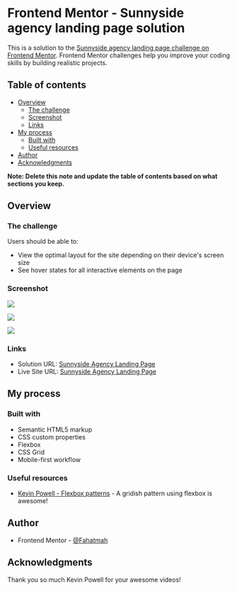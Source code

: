 # Frontend Mentor - Sunnyside agency landing page solution

This is a solution to the [Sunnyside agency landing page challenge on Frontend Mentor](https://www.frontendmentor.io/challenges/sunnyside-agency-landing-page-7yVs3B6ef). Frontend Mentor challenges help you improve your coding skills by building realistic projects.

## Table of contents

- [Overview](#overview)
  - [The challenge](#the-challenge)
  - [Screenshot](#screenshot)
  - [Links](#links)
- [My process](#my-process)
  - [Built with](#built-with)
  - [Useful resources](#useful-resources)
- [Author](#author)
- [Acknowledgments](#acknowledgments)

**Note: Delete this note and update the table of contents based on what sections you keep.**

## Overview

### The challenge

Users should be able to:

- View the optimal layout for the site depending on their device's screen size
- See hover states for all interactive elements on the page

### Screenshot

![](/screenshots/desktop-view.png)

![](/screenshots/mobile-view.png)

![](/screenshots/mobile-menu.png)

### Links

- Solution URL: [Sunnyside Agency Landing Page]()
- Live Site URL: [Sunnyside Agency Landing Page]()

## My process

### Built with

- Semantic HTML5 markup
- CSS custom properties
- Flexbox
- CSS Grid
- Mobile-first workflow

### Useful resources

- [Kevin Powell - Flexbox patterns](https://www.youtube.com/watch?v=vQAvjof1oe4&t=619s) - A gridish pattern using flexbox is awesome!

## Author

- Frontend Mentor - [@Fahatmah](https://www.frontendmentor.io/profile/Fahatmah)

## Acknowledgments

Thank you so much Kevin Powell for your awesome videos!